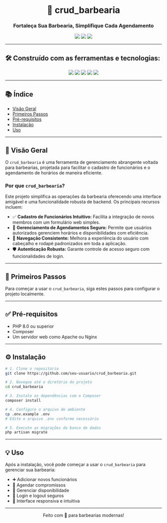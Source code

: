 
<h1 align="center">💈 crud_barbearia</h1>
<h3 align="center">Fortaleça Sua Barbearia, Simplifique Cada Agendamento</h3>

<p align="center">
  <img src="https://img.shields.io/badge/status-último%20commit%20%7C%20maio-green" />
  <img src="https://img.shields.io/badge/language-PHP-blue" />
  <img src="https://img.shields.io/badge/completion-77.8%25-yellow" />
</p>

---

## 🛠️ Construído com as ferramentas e tecnologias:

<p align="center">
  <img src="https://img.shields.io/badge/language-PHP-blue" />
  <img src="https://img.shields.io/badge/database-SQLite-lightgrey" />
  <img src="https://img.shields.io/badge/server-XAMPP-orange" />
  <img src="https://img.shields.io/badge/frontend-HTML5-red" />
  <img src="https://img.shields.io/badge/style-CSS3-blueviolet" />
</p>

---

## 📚 Índice

- [Visão Geral](#visão-geral)
- [Primeiros Passos](#primeiros-passos)
- [Pré-requisitos](#pré-requisitos)
- [Instalação](#instalação)
- [Uso](#uso)

---

## 📖 Visão Geral

O `crud_barbearia` é uma ferramenta de gerenciamento abrangente voltada para barbearias, projetada para facilitar o cadastro de funcionários e o agendamento de horários de maneira eficiente.

### Por que `crud_barbearia`?

Este projeto simplifica as operações da barbearia oferecendo uma interface amigável e uma funcionalidade robusta de backend. Os principais recursos incluem:

- ✅ **Cadastro de Funcionários Intuitivo:** Facilita a integração de novos membros com um formulário web simples.  
- 🔐 **Gerenciamento de Agendamentos Seguro:** Permite que usuários autorizados gerenciem horários e disponibilidades com eficiência.  
- 🧭 **Navegação Consistente:** Melhora a experiência do usuário com cabeçalho e rodapé padronizados em toda a aplicação.  
- 🛡️ **Autenticação Robusta:** Garante controle de acesso seguro com funcionalidades de login.  

---

## 🚀 Primeiros Passos

Para começar a usar o `crud_barbearia`, siga estes passos para configurar o projeto localmente.

---

## ✅ Pré-requisitos

- PHP 8.0 ou superior  
- Composer  
- Um servidor web como Apache ou Nginx  

---

## ⚙️ Instalação

```bash
# 1. Clone o repositório
git clone https://github.com/seu-usuario/crud_barbearia.git

# 2. Navegue até o diretório do projeto
cd crud_barbearia

# 3. Instale as dependências com o Composer
composer install

# 4. Configure o arquivo de ambiente
cp .env.example .env
# Edite o arquivo .env conforme necessário

# 5. Execute as migrações do banco de dados
php artisan migrate
```

---

## 💡 Uso

Após a instalação, você pode começar a usar o `crud_barbearia` para gerenciar sua barbearia:

- ➕ Adicionar novos funcionários  
- 📅 Agendar compromissos  
- 📆 Gerenciar disponibilidade  
- 🔐 Login e logout seguros  
- 📱 Interface responsiva e intuitiva  

---

<p align="center">
  Feito com 💈 para barbearias modernas!
</p>
